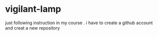 # vigilant-lamp
just following instruction in my course . i have to create a github account and creat a new repository 
